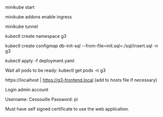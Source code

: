 minikube start

minikube addons enable ingress

minikube tunnel

kubectl create namespace g3

kubectl create configmap db-init-sql --from-file=init.sql=./sql/insert.sql -n g3

kubectl apply -f deployment.yaml

Wait all pods to be ready: kubectl get pods -n g3

https://localhost | https://g3-frontend.local (add to hosts file if necessary)

Login admin account

Username: Cessouille
Password: pi

Must have self signed certificate to use the web application.
